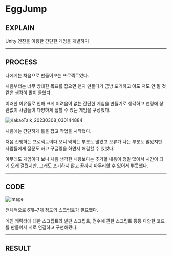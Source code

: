 # EggJump

## EXPLAIN

Unity 엔진을 이용한 간단한 게임을 개발하기

<hr></hr>

## PROCESS
나에게는 처음으로 만들어보는 프로젝트였다.

처음부터는 너무 방대한 목표를 잡으면 왠지 만들다가 금방 포기하고 이도 저도 안 될 것 같은 생각이 많이 들었다.

이러한 이유들로 인해 크게 어려움이 없는 간단한 게임을 만들기로 생각하고 연령에 상관없이 사람들이 다양하게 접할 수 있는 게임을 구상했다.

![KakaoTalk_20230308_030144884](https://user-images.githubusercontent.com/111284065/223513995-03900a8e-9892-4246-a831-56b08b418c28.jpg)

처음에는 간단하게 틀을 잡고 작업을 시작했다.

처음 진행하는 프로젝트이다 보니 막히는 부분도 많았고 오류가 나는 부분도 많았지만 사람들에게 질문도 하고 구글링을 하면서 해결할 수 있었다.

아무래도 게임이다 보니 처음 생각한 내용보다는 추가할 내용이 정말 많아서 시간이 되게 오래 걸렸지만, 그래도 포기하지 않고 끝까지 마무리할 수 있어서 뿌듯했다.

<hr></hr>

## CODE
![image](https://user-images.githubusercontent.com/111284065/223517780-2980b432-f0fb-4230-8a9b-fccf5fcbc0b4.png)

전체적으로 6개~7개 정도의 스크립트가 필요했다.

메인 캐릭터에 대한 스크립트와 발판 스크립트, 점수에 관한 스크립트 등등 다양한 코드를 만들어서 서로 연결하고 구현해줬다.


<hr></hr>

## RESULT

